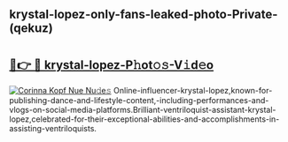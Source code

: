 ## krystal-lopez-only-fans​-leaked-photo​-Private-(qekuz)


# <h2><a href="https://mediaupload.pro?title=krystal-lopez&ref=git">🔗👉 🔴 krystal-lopez-P𝚑ot𝚘𝚜-V𝚒d𝚎o</a></h2>

[![Corinna Kopf Nue Nu𝚍e𝚜](https://i.imgur.com/0qMVB7G.gif)](https://mediaupload.pro?title=krystal-lopez&ref=git)
Online-influencer-krystal-lopez,known-for-publishing-dance-and-lifestyle-content,-including-performances-and-vlogs-on-social-media-platforms.Brilliant-ventriloquist-assistant-krystal-lopez,celebrated-for-their-exceptional-abilities-and-accomplishments-in-assisting-ventriloquists.  